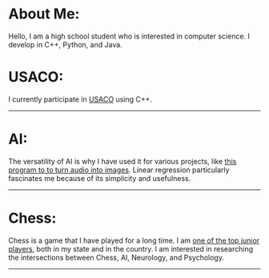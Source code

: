 # **About Me:**
Hello, I am a high school student who is interested in computer science. I develop in C++, Python, and Java.

# USACO:
I currently participate in [USACO](http://www.usaco.org/index.php) using C++.

---

# AI:
The versatility of AI is why I have used it for various projects, like [this program to to turn audio into images](https://github.com/Rockroyal305/SRP-Code). Linear regression particularly fascinates me because of its simplicity and usefulness.

---

# Chess:
Chess is a game that I have played for a long time. I am [one of the top junior players](https://www.uschess.org/msa/MbrDtlMain.php?15717696), both in my state and in the country. I am interested in researching the intersections between Chess, AI, Neurology, and Psychology.

---